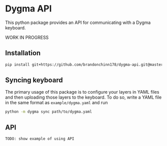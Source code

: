 # Dygma API

This python package provides an API for communicating with a Dygma keyboard.

WORK IN PROGRESS

## Installation

```bash
pip install git+https://github.com/brandonchinn178/dygma-api.git@master
```

## Syncing keyboard

The primary usage of this package is to configure your layers in YAML files
and then uploading those layers to the keyboard. To do so, write a YAML file
in the same format as `example/dygma.yaml` and run

```bash
python -m dygma sync path/to/dygma.yaml
```

## API

```
TODO: show example of using API
```
